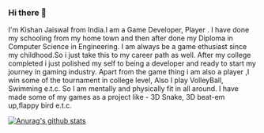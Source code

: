 ### Hi there 👋

I'm Kishan Jaiswal from India.I am a Game Developer, Player .
I have done my schooling from my home town and then after done my Diploma in Computer Science in Engineering.
I am always be a game ethusiast since my childhood.So i just take this to my career path as well.
After my college completed i just polished my self to being a developer and ready to start my journey in gaming industry.
Apart from the game thing i am also a player ,I win some of the tournament in college level, Also I play VolleyBall, Swimming e.t.c.
So I am mentally and physically fit in all around.
I have made some of my games as a project like - 3D Snake, 3D beat-em up,flappy bird e.t.c.

[![Anurag's github stats](https://github-readme-stats.vercel.app/api?username=kishan831)](https://github.com/anuraghazra/github-readme-stats)
